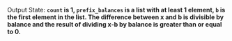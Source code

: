 Output State: **`count` is 1, `prefix_balances` is a list with at least 1 element, `b` is the first element in the list. The difference between x and b is divisible by balance and the result of dividing x-b by balance is greater than or equal to 0.**